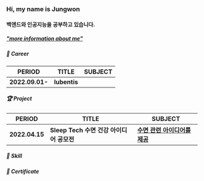 ### Hi, my name is **Jungwon**

#### 백엔드와 인공지능을 공부하고 있습니다.

##### ["more information about me"](#)

##### 🏢 Career

| PERIOD | TITLE | SUBJECT |
| ------- | ------- | ------- | 
| **2022.09.01-** | **lubentis** |  |

##### 🏆 Project 

| PERIOD | TITLE | SUBJECT |
| ------- | ------- | ------- | 
| **2022.04.15** | **Sleep Tech 수면 건강 아이디어 공모전** | [**수면 관련 아이디어를 제공**](https://github.com/PJO2004/sleep_tech) |

##### 🧩 Skill  

##### 📜 Certificate
